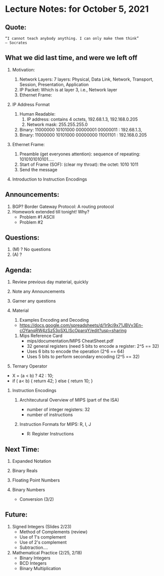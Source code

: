 # Lecture Notes: for October 5, 2021 

## Quote:
   ```
   “I cannot teach anybody anything. I can only make them think”
   ― Socrates
   ```

## What we did last time, and were we left off

  1. Motivation:
     1. Network Layers: 7 layers: Physical, Data Link, Network, Transport, Session, Presentation, Application
     1. IP Packet: Which is at layer 3, i.e., Network layer
     1. Ethernet Frame:

  1. IP Address Format
     1. Human Readable: 
        1. IP address: contains 4 octets, 192.68.1.3, 192.168.0.205
        1. Network mask: 255.255.255.0
     1. Binary: 11000000 10101000 00000001 00000011 : 192.68.1.3,
     1. Binary: 11000000 10101000 00000000 11001101 : 192.168.0.205

  1. Ethernet Frame:
     1. Preamble (get everyones attention): sequence of repeating: 1010101010101.....
     1. Start of Frame (SOF): (clear my throat): the octet: 1010 1011
     1. Send the message

  1. Introduction to Instruction Encodings
 
## Announcements:
   1. BGP?  Border Gateway Protocol: A routing protocol
   1. Homework extended till tonight!  Why?
      - Problem #1 ASCII
      - Problem #2


## Questions:
   1. (M) ?  No questions
   1. (A) ?


## Agenda:
  1. Review previous day material, quickly
  1. Note any Announcements
  1. Garner any questions

  1. Material
     1. Examples Encoding and Decoding
       - https://docs.google.com/spreadsheets/d/1r9cj9x71JBVv3En-cOYanqRW4zSz53oSXLlScOparqY/edit?usp=sharing
     1. Mips Reference Card
        - mips/documentation/MIPS CheatSheet.pdf
        - 32 general registers (need 5 bits to encode a register: 2^5 == 32)
        - Uses 6 bits to encode the operation (2^6 == 64)
        - Uses 5 bits to perform secondary encoding  (2^5 == 32)

  1. Ternary Operator
   -  X = (a < b) ? 42 : 10;
   -  if ( a< b) {
         return 42;
      } else {
         return 10;
      }


  1. Instruction Encodings
     1. Architecutural Overview of MIPS (part of the ISA)
        - number of integer registers: 32
        - number of instructions

     1. Instruction Formats for MIPS: R, I, J
        - R: Register Instructions
   


## Next Time:
  1. Expanded Notation

  1. Binary Reals

  1. Floating Point Numbers

  1. Binary Numbers
     - Conversion  (3/2)

## Future:
  1. Signed Integers (Slides 2/23)
     - Method of Complements (review) 
     - Use of 1's complement
     - Use of 2's complement
     - Subtraction....
  1. Mathematical Practice (2/25, 2/18)
     - Binary Integers
     - BCD Integers
     - Binary Multiplication
